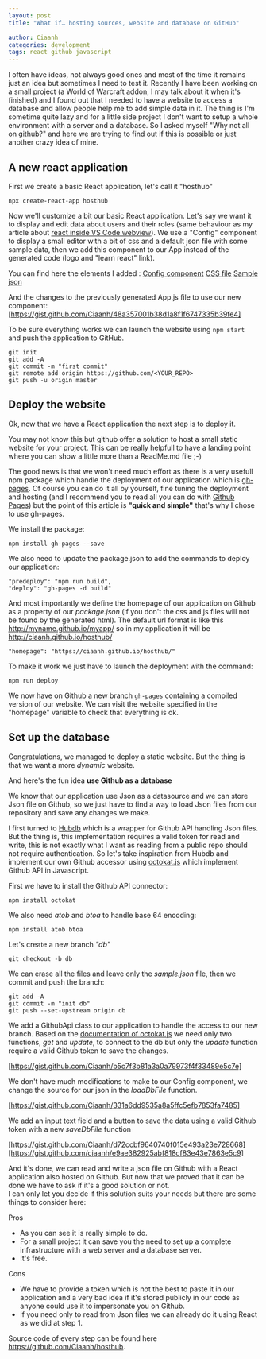 ```yaml
---
layout: post
title: "What if… hosting sources, website and database on GitHub"

author: Ciaanh
categories: development
tags: react github javascript
---
```


I often have ideas, not always good ones and most of the time it remains just an idea but sometimes I need to test it.
Recently I have been working on a small project (a World of Warcraft addon, I may talk about it when it's finished) and I found out that I needed to have a website to access a database and allow people help me to add simple data in it.
The thing is I'm sometime quite lazy and for a little side project I don't want to setup a whole environment with a server and a database. So I asked myself "Why not all on github?" and here we are trying to find out if this is possible or just another crazy idea of mine.

## A new react application

First we create a basic React application, let's call it "hosthub"

```
npx create-react-app hosthub
```

Now we'll customize a bit our basic React application.
Let's say we want it to display and edit data about users and their roles (same behaviour as my article about [react inside VS Code webview](https://medium.com/younited-tech-blog/reactception-extending-vs-code-extension-with-webviews-and-react-12be2a5898fd)).
We use a "Config" component to display a small editor with a bit of css and a default json file with some sample data, then we add this component to our App instead of the generated code (logo and "learn react" link).

You can find here the elements I added :
[Config component](https://gist.github.com/Ciaanh/917d6a035c8a5530f8580e6960fa701c)
[CSS file](https://gist.github.com/ciaanh/ed8a1d2347fd54a95922ceee5e2ecc41)
[Sample json](https://gist.github.com/Ciaanh/9a018bba4f316babef3b04331578f570)

And the changes to the previously generated App.js file to use our new component:
[https://gist.github.com/Ciaanh/48a357001b38d1a8f1f6747335b39fe4]

To be sure everything works we can launch the website using `npm start` and push the application to GitHub.

```
git init
git add -A
git commit -m "first commit"
git remote add origin https://github.com/<YOUR_REPO>
git push -u origin master
```

## Deploy the website

Ok, now that we have a React application the next step is to deploy it.

You may not know this but github offer a solution to host a small static website for your project. This can be really helpfull to have a landing point where you can show a little more than a ReadMe.md file ;-)

The good news is that we won't need much effort as there is a very usefull npm package which handle the deployment of our application which is [gh-pages](https://github.com/tschaub/gh-pages).
Of course you can do it all by yourself, fine tuning the deployment and hosting (and I recommend you to read all you can do with [Github Pages](https://pages.github.com/)) but the point of this article is **"quick and simple"** that's why I chose to use gh-pages.

We install the package:

`npm install gh-pages --save`

We also need to update the package.json to add the commands to deploy our application:

```
"predeploy": "npm run build",
"deploy": "gh-pages -d build"
```

And most importantly we define the homepage of our application on Github as a property of our _package.json_ (if you don't the css and js files will not be found by the generated html). The default url format is like this <http://myname.github.io/myapp/> so in my application it will be <http://ciaanh.github.io/hosthub/>

```
"homepage": "https://ciaanh.github.io/hosthub/"
```

To make it work we just have to launch the deployment with the command:

`npm run deploy`

We now have on Github a new branch `gh-pages` containing a compiled version of our website. We can visit the website specified in the "homepage" variable to check that everything is ok.

## Set up the database

Congratulations, we managed to deploy a static website. But the thing is that we want a more _dynamic_ website.

And here's the fun idea **use Github as a database**

We know that our application use Json as a datasource and we can store Json file on Github, so we just have to find a way to load Json files from our repository and save any changes we make.

I first turned to [Hubdb](https://github.com/mapbox/hubdb) which is a wrapper for Github API handling Json files. But the thing is, this implementation requires a valid token for read and write, this is not exactly what I want as reading from a public repo should not require authentication.
So let's take inspiration from Hubdb and implement our own Github accessor using [octokat.js](https://github.com/philschatz/octokat.js/) which implement Github API in Javascript.

First we have to install the Github API connector:

`npm install octokat`

We also need _atob_ and _btoa_ to handle base 64 encoding:

`npm install atob btoa`

Let's create a new branch _"db"_

`git checkout -b db`

We can erase all the files and leave only the _sample.json_ file, then we commit and push the branch:

```
git add -A
git commit -m "init db"
git push --set-upstream origin db
```


We add a GithubApi class to our application to handle the access to our new branch. Based on the [documentation of octokat.js](https://github.com/philschatz/octokat.js/#readwriteremove-a-file) we need only two functions, _get_ and _update_, to connect to the db but only the _update_ function require a valid Github token to save the changes.

[https://gist.github.com/Ciaanh/b5c7f3b81a3a0a79973f4f33489e5c7e]

We don't have much modifications to make to our Config component, we change the source for our json in the _loadDbFile_ function.

[https://gist.github.com/Ciaanh/331a6dd9535a8a5ffc5efb7853fa7485]

We add an input text field and a button to save the data using a valid Github token with a new _saveDbFile_ function

[https://gist.github.com/Ciaanh/d72ccbf9640740f015e493a23e728668][https://gist.github.com/ciaanh/e9ae382925abf818cf83e43e7863e5c9]

And it's done, we can read and write a json file on Github with a React application also hosted on Github.
But now that we proved that it can be done we have to ask if it's a good solution or not.  
I can only let you decide if this solution suits your needs but there are some things to consider here:

Pros

- As you can see it is really simple to do.
- For a small project it can save you the need to set up a complete infrastructure with a web server and a database server.
- It's free.

Cons

- We have to provide a token which is not the best to paste it in our application and a very bad idea if it's stored publicly in our code as anyone could use it to impersonate you on Github.
- If you need only to read from Json files we can already do it using React as we did at step 1.


Source code of every step can be found here https://github.com/Ciaanh/hosthub.